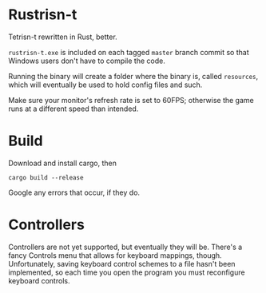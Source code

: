 # Rustrisn-t
Tetrisn-t rewritten in Rust, better.

`rustrisn-t.exe` is included on each tagged `master` branch commit so that Windows users don't have to compile the code.

Running the binary will create a folder where the binary is, called `resources`, which will eventually be used to hold config files and such.

Make sure your monitor's refresh rate is set to 60FPS; otherwise the game runs at a different speed than intended.

# Build
Download and install cargo, then
```
cargo build --release
```
Google any errors that occur, if they do.

# Controllers
Controllers are not yet supported, but eventually they will be. There's a fancy Controls menu that allows for keyboard mappings, though.
Unfortunately, saving keyboard control schemes to a file hasn't been implemented, so each time you open the program you must reconfigure keyboard controls.

<!-- Rustrisn-t uses SDL2 gamepad configurations for controllers.  
A cross-platform SDL2 configurer can be found here: https://generalarcade.com/gamepadtool/ -->